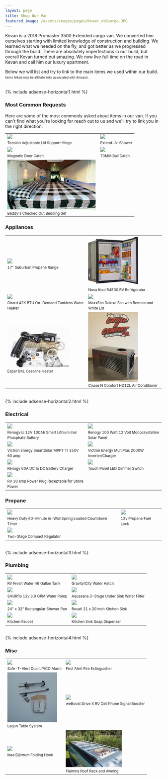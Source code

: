 ```yaml
---
layout: page
title: Shop Our Van
featured_image: /assets/images/pages/Kevan_stGeorge.JPG
---
```


Kevan is a 2018 Promaster 3500 Extended cargo van. We converted him ourselves starting with limited knowledge of construction and building. We learned what we needed on the fly, and got better as we progressed through the build. There are absolutely imperfections in our build, but overall Kevan turned out amazing. We now live full time on the road in Kevan and call him our luxury apartment.

Below we will list and try to link to the main items we used within our build. 
<br><small><small>Items linked may be affiliate links associated with Amazon.</small></small>

<br>
{% include adsense-horizontal1.html %}<br>

### Most Common Requests

Here are some of the most commonly asked about items in our van. If you can't find what you're looking for reach out to us and we'll try to link you in the right direction.

<table>
  <tr>
    <td>
      <a href="https://www.amazon.com/gp/product/B01N9IX87T?ie=UTF8&psc=1&linkCode=li2&tag=twk0df-20&linkId=cdc35bcacb7c3a79e4b689b7e164b83e&language=en_US&ref_=as_li_ss_il" target="_blank"><img border="0" src="//ws-na.amazon-adsystem.com/widgets/q?_encoding=UTF8&ASIN=B01N9IX87T&Format=_SL160_&ID=AsinImage&MarketPlace=US&ServiceVersion=20070822&WS=1&tag=twk0df-20&language=en_US" ></a><img src="https://ir-na.amazon-adsystem.com/e/ir?t=twk0df-20&language=en_US&l=li2&o=1&a=B01N9IX87T" width="1" height="1" border="0" alt="" style="border:none !important; margin:0px !important;" /> <br><small>Tension Adjustable Lid Support Hinge</small>
    </td>
    <td>
      <a href="https://www.amazon.com/gp/product/B0031XXW4O?&linkCode=li2&tag=twk0df-20&linkId=c272548ab482b7cd7bc95e5ae80f3dbc&language=en_US&ref_=as_li_ss_il" target="_blank"><img border="0" src="//ws-na.amazon-adsystem.com/widgets/q?_encoding=UTF8&ASIN=B0031XXW4O&Format=_SL160_&ID=AsinImage&MarketPlace=US&ServiceVersion=20070822&WS=1&tag=twk0df-20&language=en_US" ></a><img src="https://ir-na.amazon-adsystem.com/e/ir?t=twk0df-20&language=en_US&l=li2&o=1&a=B0031XXW4O" width="1" height="1" border="0" alt="" style="border:none !important; margin:0px !important;" /> <br><small>Extend-A-Shower</small>
    </td>
  </tr>
  <tr>
    <td>
      <a href="https://www.amazon.com/gp/product/B07J4PYV7N?&linkCode=li2&tag=twk0df-20&linkId=40ebef64dfa53dea7db971c36e9821df&language=en_US&ref_=as_li_ss_il" target="_blank"><img border="0" src="//ws-na.amazon-adsystem.com/widgets/q?_encoding=UTF8&ASIN=B07J4PYV7N&Format=_SL160_&ID=AsinImage&MarketPlace=US&ServiceVersion=20070822&WS=1&tag=twk0df-20&language=en_US" ></a><img src="https://ir-na.amazon-adsystem.com/e/ir?t=twk0df-20&language=en_US&l=li2&o=1&a=B07J4PYV7N" width="1" height="1" border="0" alt="" style="border:none !important; margin:0px !important;" /> <br><small>Magnetic Door Catch</small>
    </td>
    <td>
      <a href="https://www.amazon.com/gp/product/B07PVN1JMQ?&linkCode=li2&tag=twk0df-20&linkId=ad4f0a8d33931ecf7af703c99637e073&language=en_US&ref_=as_li_ss_il" target="_blank"><img border="0" src="//ws-na.amazon-adsystem.com/widgets/q?_encoding=UTF8&ASIN=B07PVN1JMQ&Format=_SL160_&ID=AsinImage&MarketPlace=US&ServiceVersion=20070822&WS=1&tag=twk0df-20&language=en_US" ></a><img src="https://ir-na.amazon-adsystem.com/e/ir?t=twk0df-20&language=en_US&l=li2&o=1&a=B07PVN1JMQ" width="1" height="1" border="0" alt="" style="border:none !important; margin:0px !important;" /> <br><small>70MM Ball Catch</small>
    </td>
  </tr>
  <tr>
    <td>
      <a href="https://beddys.com/collections/beddys/products/checked-out?variant=38785479751" target="_blank"><img border="0" src="/assets/images/pages/VanBuild/bedding.JPG" ></a><img src="/assets/images/pages/VanBuild/bedding.JPG" width="1" height="1" border="0" alt="" style="border:none !important; margin:0px !important;" /> <br><small>Beddy's Checked Out Bedding Set</small>
    </td>

  </tr>
</table>


### Appliances

<table>
  <tr>
    <td>
    	<a href="https://www.amazon.com/dp/B00PXJRYR0?coliid=I1RE2WYAX26PCB&colid=25HEF36T49B08&th=1&linkCode=li2&tag=twk0df-20&linkId=da9e801164590bc8e44b3d9eaa0aa757&language=en_US&ref_=as_li_ss_il" target="_blank"><img border="0" src="//ws-na.amazon-adsystem.com/widgets/q?_encoding=UTF8&ASIN=B00PXJRYR0&Format=_SL160_&ID=AsinImage&MarketPlace=US&ServiceVersion=20070822&WS=1&tag=twk0df-20&language=en_US" ></a><img src="https://ir-na.amazon-adsystem.com/e/ir?t=twk0df-20&language=en_US&l=li2&o=1&a=B00PXJRYR0" width="1" height="1" border="0" alt="" style="border:none !important; margin:0px !important;" /> <br><small>17" Suburban Propane Range</small>
    </td>
    <td>
    	<a href="https://www.campervan-hq.com/products/novakool-4-3-cu-ft-dc-refrigerator-r4500?variant=36757940109461" target="_blank"><img border="0" src="/assets/images/pages/VanBuild/fridge.jpg" ></a><img src="//assets/images/pages/VanBuild/fridge.jpg" width="1" height="1" border="0" alt="" style="border:none !important; margin:0px !important;" /> <br><small>Nova Kool R4500 RV Refrigerator</small>
    </td>
  </tr>
  <tr>
    <td>
    	<a href="https://www.amazon.com/Girard-2GWHAM-Demand-Tankless-Heater/dp/B019BWN8E2?dchild=1&keywords=Girard+42K+BTU+Micro-Processor+Controlled+On-Demand+Tankless+Water+Heater&qid=1614985630&sr=8-5&linkCode=li2&tag=twk0df-20&linkId=86bcbfb62b4caaebd6ebb1c40f2728bc&language=en_US&ref_=as_li_ss_il" target="_blank"><img border="0" src="//ws-na.amazon-adsystem.com/widgets/q?_encoding=UTF8&ASIN=B019BWN8E2&Format=_SL160_&ID=AsinImage&MarketPlace=US&ServiceVersion=20070822&WS=1&tag=twk0df-20&language=en_US" ></a><img src="https://ir-na.amazon-adsystem.com/e/ir?t=twk0df-20&language=en_US&l=li2&o=1&a=B019BWN8E2" width="1" height="1" border="0" alt="" style="border:none !important; margin:0px !important;" /> <br><small>Girard 42K BTU On-Demand Tankless Water Heater</small>
    </td>
    <td>
    	<a href="https://www.amazon.com/dp/B003ZOF09Y?coliid=I2GIX58VERQPC3&colid=25HEF36T49B08&psc=1&linkCode=li2&tag=twk0df-20&linkId=27b7a557d368913db4563e38f2133c4b&language=en_US&ref_=as_li_ss_il" target="_blank"><img border="0" src="//ws-na.amazon-adsystem.com/widgets/q?_encoding=UTF8&ASIN=B003ZOF09Y&Format=_SL160_&ID=AsinImage&MarketPlace=US&ServiceVersion=20070822&WS=1&tag=twk0df-20&language=en_US" ></a><img src="https://ir-na.amazon-adsystem.com/e/ir?t=twk0df-20&language=en_US&l=li2&o=1&a=B003ZOF09Y" width="1" height="1" border="0" alt="" style="border:none !important; margin:0px !important;" /> <br><small>MaxxFan Deluxe Fan with Remote and White Lid</small>
    </td>
  </tr>
  <tr>
    <td>
      <a href="https://www.heatso.com/espar-b4l-gasoline-heater-kit-12v-4kw/" target="_blank"><img border="0" src="/assets/images/pages/VanBuild/espar_heater.jpg" ></a><img src="//assets/images/pages/VanBuild/espar_heater.jpg" width="1" height="1" border="0" alt="" style="border:none !important; margin:0px !important;" /> <br><small>Espar B4L Gasoline Heater</small>
    </td>
    <td>
      <a href="https://stores.12voltairconditioning.com/hd-12l-12-volt-dc-mini-split-system-air-conditioner/" target="_blank"><img border="0" src="/assets/images/pages/VanBuild/cruisencomfort.jpg" ></a><img src="//assets/images/pages/VanBuild/cruisencomfort.jpg" width="1" height="1" border="0" alt="" style="border:none !important; margin:0px !important;" /> <br><small>Cruise N Comfort HD12L Air Conditioner</small>
    </td>
  </tr>
</table>


<br>
{% include adsense-horizontal2.html %}<br>

### Electrical

<table>
  <tr>
    <td>
      <a href="https://www.amazon.com/Renogy-100Ah-Lithium-Phosphate-Battery/dp/B07YXL2TC7?dchild=1&keywords=renogy+100ah+smart+lithium&qid=1618706925&sr=8-1&linkCode=li2&tag=twk0df-20&linkId=50c11cfc36ed714f910910966968e81d&language=en_US&ref_=as_li_ss_il" target="_blank"><img border="0" src="//ws-na.amazon-adsystem.com/widgets/q?_encoding=UTF8&ASIN=B07YXL2TC7&Format=_SL160_&ID=AsinImage&MarketPlace=US&ServiceVersion=20070822&WS=1&tag=twk0df-20&language=en_US" ></a><img src="https://ir-na.amazon-adsystem.com/e/ir?t=twk0df-20&language=en_US&l=li2&o=1&a=B07YXL2TC7" width="1" height="1" border="0" alt="" style="border:none !important; margin:0px !important;" /> <br><small>Renogy Li 12V 100Ah Smart Lithium Iron Phosphate Battery</small>
    </td>
    <td>
      <a href="https://www.amazon.com/Renogy-Monocrystalline-Solar-Compact-Design/dp/B07GF5JY35?dchild=1&keywords=renogy+100w+compact+solar+panel&qid=1618707002&sr=8-3&linkCode=li2&tag=twk0df-20&linkId=06113d5d66ad14110140f41741f93c00&language=en_US&ref_=as_li_ss_il" target="_blank"><img border="0" src="//ws-na.amazon-adsystem.com/widgets/q?_encoding=UTF8&ASIN=B07GF5JY35&Format=_SL160_&ID=AsinImage&MarketPlace=US&ServiceVersion=20070822&WS=1&tag=twk0df-20&language=en_US" ></a><img src="https://ir-na.amazon-adsystem.com/e/ir?t=twk0df-20&language=en_US&l=li2&o=1&a=B07GF5JY35" width="1" height="1" border="0" alt="" style="border:none !important; margin:0px !important;" /> <br><small>Renogy 100 Watt 12 Volt Monocrystalline Solar Panel</small>
    </td>
  </tr>
  <tr>
    <td>
      <a href="https://www.amazon.com/Victron-SmartSolar-Charge-Controller-150V/dp/B07B4KF7LY?dchild=1&keywords=victron+charge+controller+mppt+150%2F60&qid=1618707117&sr=8-3&linkCode=li2&tag=twk0df-20&linkId=13bea40b63640c5edf3d0439b70671b7&language=en_US&ref_=as_li_ss_il" target="_blank"><img border="0" src="//ws-na.amazon-adsystem.com/widgets/q?_encoding=UTF8&ASIN=B07B4KF7LY&Format=_SL160_&ID=AsinImage&MarketPlace=US&ServiceVersion=20070822&WS=1&tag=twk0df-20&language=en_US" ></a><img src="https://ir-na.amazon-adsystem.com/e/ir?t=twk0df-20&language=en_US&l=li2&o=1&a=B07B4KF7LY" width="1" height="1" border="0" alt="" style="border:none !important; margin:0px !important;" /> <br><small>Victron Energy SmartSolar MPPT Tr 150V 60 amp</small>
    </td>
    <td>
      <a href="https://www.amazon.com/Victron-12-2000-80-50-120V/dp/B0053XY8NY?dchild=1&keywords=victron+2000w+inverter+charger&qid=1618707177&sr=8-1-spons&psc=1&smid=AERMGYAT5R869&spLa=ZW5jcnlwdGVkUXVhbGlmaWVyPUExS0xINDdCOTdZUUUxJmVuY3J5cHRlZElkPUEwMzQ1MTY3MkJRTk5GNFpRR09EWiZlbmNyeXB0ZWRBZElkPUEwNDY4MDk2MVNQTTFaNURMUzlXQiZ3aWRnZXROYW1lPXNwX2F0ZiZhY3Rpb249Y2xpY2tSZWRpcmVjdCZkb05vdExvZ0NsaWNrPXRydWU%3D&linkCode=li2&tag=twk0df-20&linkId=e923223bf4eee5cfc09fa47be51f7b99&language=en_US&ref_=as_li_ss_il" target="_blank"><img border="0" src="//ws-na.amazon-adsystem.com/widgets/q?_encoding=UTF8&ASIN=B0053XY8NY&Format=_SL160_&ID=AsinImage&MarketPlace=US&ServiceVersion=20070822&WS=1&tag=twk0df-20&language=en_US" ></a><img src="https://ir-na.amazon-adsystem.com/e/ir?t=twk0df-20&language=en_US&l=li2&o=1&a=B0053XY8NY" width="1" height="1" border="0" alt="" style="border:none !important; margin:0px !important;" /> <br><small>Victron Energy MultiPlus 2000W Inverter/Charger</small>
    </td>
  </tr>
  <tr>
    <td>
      <a href="https://www.amazon.com/Renogy-60A-Battery-Multi-Stage-Charging/dp/B07Z4GSYC2?crid=3M4YK36QHO7AY&dchild=1&keywords=renogy+60+amp+dc+to+dc+charger&qid=1618707259&sprefix=renogy+60%2Caps%2C289&sr=8-3&linkCode=li2&tag=twk0df-20&linkId=e23f1c9c1208dc5b2700fa5fda019ba3&language=en_US&ref_=as_li_ss_il" target="_blank"><img border="0" src="//ws-na.amazon-adsystem.com/widgets/q?_encoding=UTF8&ASIN=B07Z4GSYC2&Format=_SL160_&ID=AsinImage&MarketPlace=US&ServiceVersion=20070822&WS=1&tag=twk0df-20&language=en_US" ></a><img src="https://ir-na.amazon-adsystem.com/e/ir?t=twk0df-20&language=en_US&l=li2&o=1&a=B07Z4GSYC2" width="1" height="1" border="0" alt="" style="border:none !important; margin:0px !important;" /> <br><small>Renogy 60A DC to DC Battery Charger</small>
    </td>
    <td>
      <a href="https://www.amazon.com/gp/product/B00S803KJM?ie=UTF8&psc=1&linkCode=li2&tag=twk0df-20&linkId=c0717f9fa69b76328ff13e62049ffc61&language=en_US&ref_=as_li_ss_il" target="_blank"><img border="0" src="//ws-na.amazon-adsystem.com/widgets/q?_encoding=UTF8&ASIN=B00S803KJM&Format=_SL160_&ID=AsinImage&MarketPlace=US&ServiceVersion=20070822&WS=1&tag=twk0df-20&language=en_US" ></a><img src="https://ir-na.amazon-adsystem.com/e/ir?t=twk0df-20&language=en_US&l=li2&o=1&a=B00S803KJM" width="1" height="1" border="0" alt="" style="border:none !important; margin:0px !important;" /> <br><small>Touch Panel LED Dimmer Switch</small>
    </td>
  </tr>
  <tr>
    <td>
      <a href="https://www.amazon.com/gp/product/B01N0GHPUJ?&linkCode=li2&tag=twk0df-20&linkId=59d772a23b6b40919a71d8939ea5a6c1&language=en_US&ref_=as_li_ss_il" target="_blank"><img border="0" src="//ws-na.amazon-adsystem.com/widgets/q?_encoding=UTF8&ASIN=B01N0GHPUJ&Format=_SL160_&ID=AsinImage&MarketPlace=US&ServiceVersion=20070822&WS=1&tag=twk0df-20&language=en_US" ></a><img src="https://ir-na.amazon-adsystem.com/e/ir?t=twk0df-20&language=en_US&l=li2&o=1&a=B01N0GHPUJ" width="1" height="1" border="0" alt="" style="border:none !important; margin:0px !important;" /> <br><small>RV 30 amp Power Plug Receptable for Shore Power</small>
    </td>
  </tr>
</table>

### Propane

<table>
  <tr>
    <td>
      <a href="https://www.amazon.com/gp/product/B01LVTGKBR?&linkCode=li2&tag=twk0df-20&linkId=0c4a14c614bcb484f7e6088de8df7b4e&language=en_US&ref_=as_li_ss_il" target="_blank"><img border="0" src="//ws-na.amazon-adsystem.com/widgets/q?_encoding=UTF8&ASIN=B01LVTGKBR&Format=_SL160_&ID=AsinImage&MarketPlace=US&ServiceVersion=20070822&WS=1&tag=twk0df-20&language=en_US" ></a><img src="https://ir-na.amazon-adsystem.com/e/ir?t=twk0df-20&language=en_US&l=li2&o=1&a=B01LVTGKBR" width="1" height="1" border="0" alt="" style="border:none !important; margin:0px !important;" /> <br><small>Heavy Duty 60-Minute in-Wall Spring Loaded Countdown Timer</small>
    </td>
    <td>
      <a href="https://www.amazon.com/Advanced-Fuel-Components-Propane-AFC-151R/dp/B0843MVGL4?&linkCode=li2&tag=twk0df-20&linkId=41044a777a7405bcc1952f33c6a1fb04&language=en_US&ref_=as_li_ss_il" target="_blank"><img border="0" src="//ws-na.amazon-adsystem.com/widgets/q?_encoding=UTF8&ASIN=B0843MVGL4&Format=_SL160_&ID=AsinImage&MarketPlace=US&ServiceVersion=20070822&WS=1&tag=twk0df-20&language=en_US" ></a><img src="https://ir-na.amazon-adsystem.com/e/ir?t=twk0df-20&language=en_US&l=li2&o=1&a=B0843MVGL4" width="1" height="1" border="0" alt="" style="border:none !important; margin:0px !important;" /> <br><small>12v Propane Fuel Lock</small>
    </td>
  </tr>
  <tr>
    <td>
      <a href="https://www.amazon.com/gp/product/B00KTS0QDY?&linkCode=li2&tag=twk0df-20&linkId=0920bb8958cc52803ff19e6771e4360a&language=en_US&ref_=as_li_ss_il" target="_blank"><img border="0" src="//ws-na.amazon-adsystem.com/widgets/q?_encoding=UTF8&ASIN=B00KTS0QDY&Format=_SL160_&ID=AsinImage&MarketPlace=US&ServiceVersion=20070822&WS=1&tag=twk0df-20&language=en_US" ></a><img src="https://ir-na.amazon-adsystem.com/e/ir?t=twk0df-20&language=en_US&l=li2&o=1&a=B00KTS0QDY" width="1" height="1" border="0" alt="" style="border:none !important; margin:0px !important;" /> <br><small>Two-Stage Compact Regulator</small>
    </td>
  </tr>
</table>

<br>
{% include adsense-horizontal3.html %}<br>

### Plumbing

<table>
  <tr>
    <td>
      <a href="https://www.amazon.com/gp/product/B007MSLP7A?&linkCode=li2&tag=twk0df-20&linkId=390347bf5d672f77d9ec0947511e6bf2&language=en_US&ref_=as_li_ss_il" target="_blank"><img border="0" src="//ws-na.amazon-adsystem.com/widgets/q?_encoding=UTF8&ASIN=B007MSLP7A&Format=_SL160_&ID=AsinImage&MarketPlace=US&ServiceVersion=20070822&WS=1&tag=twk0df-20&language=en_US" ></a><img src="https://ir-na.amazon-adsystem.com/e/ir?t=twk0df-20&language=en_US&l=li2&o=1&a=B007MSLP7A" width="1" height="1" border="0" alt="" style="border:none !important; margin:0px !important;" /> <br><small>RV Fresh Water 46 Gallon Tank</small>
    </td>
    <td>
      <a href="https://www.amazon.com/Valterra-White-Gravity-Water-Trailer/dp/B0735PZW4H?dchild=1&keywords=rv+water+fill&qid=1618708573&sbo=RZvfv%2F%2FHxDF%2BO5021pAnSA%3D%3D&sr=8-3&linkCode=li2&tag=twk0df-20&linkId=f99e656e5fbde9b30b1938c806125cf5&language=en_US&ref_=as_li_ss_il" target="_blank"><img border="0" src="//ws-na.amazon-adsystem.com/widgets/q?_encoding=UTF8&ASIN=B0735PZW4H&Format=_SL160_&ID=AsinImage&MarketPlace=US&ServiceVersion=20070822&WS=1&tag=twk0df-20&language=en_US" ></a><img src="https://ir-na.amazon-adsystem.com/e/ir?t=twk0df-20&language=en_US&l=li2&o=1&a=B0735PZW4H" width="1" height="1" border="0" alt="" style="border:none !important; margin:0px !important;" /> <br><small>Gravity/City Water Hatch</small>
    </td>
  </tr>
  <tr>
    <td>
      <a href="https://www.amazon.com/SHURflo-Revolution-Water-Pump-4008-101-A65/dp/B010TKMK4O?crid=3TXYGVHAYDQF9&dchild=1&keywords=shurflo+4008-101-a65+new+3.0+gpm+rv+water+pump+revolution%2C+12v&qid=1618708672&sprefix=shurflo+water+pump+3.0%2Caps%2C309&sr=8-1&linkCode=li2&tag=twk0df-20&linkId=9c2aa3bc0de0af5aec2df19ba2a7bfee&language=en_US&ref_=as_li_ss_il" target="_blank"><img border="0" src="//ws-na.amazon-adsystem.com/widgets/q?_encoding=UTF8&ASIN=B010TKMK4O&Format=_SL160_&ID=AsinImage&MarketPlace=US&ServiceVersion=20070822&WS=1&tag=twk0df-20&language=en_US" ></a><img src="https://ir-na.amazon-adsystem.com/e/ir?t=twk0df-20&language=en_US&l=li2&o=1&a=B010TKMK4O" width="1" height="1" border="0" alt="" style="border:none !important; margin:0px !important;" /> <br><small>SHURflo 12v 3.0 GPM Water Pump</small>
    </td>
    <td>
     <a href="https://www.amazon.com/gp/product/B06XGZMTRH?&linkCode=li2&tag=twk0df-20&linkId=48e98a10ff41239e2456736b8479c9ab&language=en_US&ref_=as_li_ss_il" target="_blank"><img border="0" src="//ws-na.amazon-adsystem.com/widgets/q?_encoding=UTF8&ASIN=B06XGZMTRH&Format=_SL160_&ID=AsinImage&MarketPlace=US&ServiceVersion=20070822&WS=1&tag=twk0df-20&language=en_US" ></a><img src="https://ir-na.amazon-adsystem.com/e/ir?t=twk0df-20&language=en_US&l=li2&o=1&a=B06XGZMTRH" width="1" height="1" border="0" alt="" style="border:none !important; margin:0px !important;" /> <br><small>Aquasana  3-Stage Under Sink Water Filter</small>
    </td>
  </tr>
  <tr>
    <td>
      <a href="https://www.amazon.com/Lippert-Components-210369-Rectangular-Handed/dp/B00OM0YIR0?crid=39KHFN1R2ZAO2&dchild=1&keywords=shower+pan+24x32&qid=1618708887&sprefix=shower+pan+24%2Caps%2C283&sr=8-2&linkCode=li2&tag=twk0df-20&linkId=98c231c5e9968bf8fb83a50705dfe9b8&language=en_US&ref_=as_li_ss_il" target="_blank"><img border="0" src="//ws-na.amazon-adsystem.com/widgets/q?_encoding=UTF8&ASIN=B00OM0YIR0&Format=_SL160_&ID=AsinImage&MarketPlace=US&ServiceVersion=20070822&WS=1&tag=twk0df-20&language=en_US" ></a><img src="https://ir-na.amazon-adsystem.com/e/ir?t=twk0df-20&language=en_US&l=li2&o=1&a=B00OM0YIR0" width="1" height="1" border="0" alt="" style="border:none !important; margin:0px !important;" /> <br><small>24" x 32" Rectangular Shower Pan</small>
    </td>
    <td>
      <a href="https://www.amazon.com/gp/product/B07R8WP9PL?&linkCode=li2&tag=twk0df-20&linkId=61ca7afc31b544848b940afde510df49&language=en_US&ref_=as_li_ss_il" target="_blank"><img border="0" src="//ws-na.amazon-adsystem.com/widgets/q?_encoding=UTF8&ASIN=B07R8WP9PL&Format=_SL160_&ID=AsinImage&MarketPlace=US&ServiceVersion=20070822&WS=1&tag=twk0df-20&language=en_US" ></a><img src="https://ir-na.amazon-adsystem.com/e/ir?t=twk0df-20&language=en_US&l=li2&o=1&a=B07R8WP9PL" width="1" height="1" border="0" alt="" style="border:none !important; margin:0px !important;" /> <br><small>Ruvati 21 x 20 inch Kitchen Sink</small>
    </td>
  </tr>
    <tr>
    <td>
      <a href="https://www.amazon.com/gp/product/B07D8F5NCW?&linkCode=li2&tag=twk0df-20&linkId=2b90f7bb2109c891dc27cfa932462b28&language=en_US&ref_=as_li_ss_il" target="_blank"><img border="0" src="//ws-na.amazon-adsystem.com/widgets/q?_encoding=UTF8&ASIN=B07D8F5NCW&Format=_SL160_&ID=AsinImage&MarketPlace=US&ServiceVersion=20070822&WS=1&tag=twk0df-20&language=en_US" ></a><img src="https://ir-na.amazon-adsystem.com/e/ir?t=twk0df-20&language=en_US&l=li2&o=1&a=B07D8F5NCW" width="1" height="1" border="0" alt="" style="border:none !important; margin:0px !important;" /> <br><small>Kitchen Faucet</small>
    </td>
    <td>
      <a href="https://www.amazon.com/gp/product/B081L1RC1V?&linkCode=li2&tag=twk0df-20&linkId=e54143d8ae1ff68cf590173a6e322ad5&language=en_US&ref_=as_li_ss_il" target="_blank"><img border="0" src="//ws-na.amazon-adsystem.com/widgets/q?_encoding=UTF8&ASIN=B081L1RC1V&Format=_SL160_&ID=AsinImage&MarketPlace=US&ServiceVersion=20070822&WS=1&tag=twk0df-20&language=en_US" ></a><img src="https://ir-na.amazon-adsystem.com/e/ir?t=twk0df-20&language=en_US&l=li2&o=1&a=B081L1RC1V" width="1" height="1" border="0" alt="" style="border:none !important; margin:0px !important;" /> <br><small>Kitchen Sink Soap Dispenser</small>
    </td>
  </tr>
</table>

<br>
{% include adsense-horizontal4.html %}<br>

### Misc

<table>
  <tr>
    <td>
      <a href="https://www.amazon.com/gp/product/B009XTZ0XQ?&linkCode=li2&tag=twk0df-20&linkId=4cea970c0cc7d30987180f5e6ee19043&language=en_US&ref_=as_li_ss_il" target="_blank"><img border="0" src="//ws-na.amazon-adsystem.com/widgets/q?_encoding=UTF8&ASIN=B009XTZ0XQ&Format=_SL160_&ID=AsinImage&MarketPlace=US&ServiceVersion=20070822&WS=1&tag=twk0df-20&language=en_US" ></a><img src="https://ir-na.amazon-adsystem.com/e/ir?t=twk0df-20&language=en_US&l=li2&o=1&a=B009XTZ0XQ" width="1" height="1" border="0" alt="" style="border:none !important; margin:0px !important;" /> <br><small>Safe-T-Alert Dual LP/CO Alarm</small>
    </td>
    <td>
      <a href="https://www.amazon.com/gp/product/B000Y4IKTU?&linkCode=li2&tag=twk0df-20&linkId=3ecb6a0e6fad033bae2812932e5ddafe&language=en_US&ref_=as_li_ss_il" target="_blank"><img border="0" src="//ws-na.amazon-adsystem.com/widgets/q?_encoding=UTF8&ASIN=B000Y4IKTU&Format=_SL160_&ID=AsinImage&MarketPlace=US&ServiceVersion=20070822&WS=1&tag=twk0df-20&language=en_US" ></a><img src="https://ir-na.amazon-adsystem.com/e/ir?t=twk0df-20&language=en_US&l=li2&o=1&a=B000Y4IKTU" width="1" height="1" border="0" alt="" style="border:none !important; margin:0px !important;" /> <br><small>First Alert Fire Extinguisher</small>
    </td>
  </tr>
  <tr>
    <td>
      <a href="https://www.lagunusa.com/product/lagun-table-system-2-1" target="_blank"><img border="0" src="/assets/images/pages/VanBuild/lagun_table.jpeg" ></a><img src="//assets/images/pages/VanBuild/lagun_table.jpeg" width="1" height="1" border="0" alt="" style="border:none !important; margin:0px !important;" /> <br><small>Lagun Table System</small>
    </td>
    <td>
      <a href="https://www.amazon.com/weBoost-471410-Signal-Booster-Motorhome/dp/B07TYGJ9TV?dchild=1&keywords=weboost+rv&qid=1618709789&sr=8-5&linkCode=li2&tag=twk0df-20&linkId=7e7510e1d265fcbf1d3b0a56150b8234&language=en_US&ref_=as_li_ss_il" target="_blank"><img border="0" src="//ws-na.amazon-adsystem.com/widgets/q?_encoding=UTF8&ASIN=B07TYGJ9TV&Format=_SL160_&ID=AsinImage&MarketPlace=US&ServiceVersion=20070822&WS=1&tag=twk0df-20&language=en_US" ></a><img src="https://ir-na.amazon-adsystem.com/e/ir?t=twk0df-20&language=en_US&l=li2&o=1&a=B07TYGJ9TV" width="1" height="1" border="0" alt="" style="border:none !important; margin:0px !important;" /> <br><small>weBoost Drive X RV Cell Phone Signal Booster</small>
    </td>
  </tr>
  <tr>
    <td>
      <a href="https://www.amazon.com/Ikea-Bj%C3%A4rnum-Folding-Hook-Aluminum/dp/B00AZ7BEDK?dchild=1&keywords=ikea+folding+hooks&qid=1618709905&sr=8-1&linkCode=li2&tag=twk0df-20&linkId=503cfad271150e7ff1cac021b56eec4b&language=en_US&ref_=as_li_ss_il" target="_blank"><img border="0" src="//ws-na.amazon-adsystem.com/widgets/q?_encoding=UTF8&ASIN=B00AZ7BEDK&Format=_SL160_&ID=AsinImage&MarketPlace=US&ServiceVersion=20070822&WS=1&tag=twk0df-20&language=en_US" ></a><img src="https://ir-na.amazon-adsystem.com/e/ir?t=twk0df-20&language=en_US&l=li2&o=1&a=B00AZ7BEDK" width="1" height="1" border="0" alt="" style="border:none !important; margin:0px !important;" /> <br><small>Ikea Bjärnum Folding Hook</small>
    </td>
    <td>
      <a href="https://vanupgrades.com/collections/promaster-exterior-accessories/products/promaster-roof-rack-and-awning-package" target="_blank"><img border="0" src="/assets/images/pages/VanBuild/fiamma_roof_rack.jpeg" ></a><img src="//assets/images/pages/VanBuild/fiamma_roof_rack.jpeg" width="1" height="1" border="0" alt="" style="border:none !important; margin:0px !important;" /> <br><small>Fiamma Roof Rack and Awning</small>
    </td>
  </tr>
</table>





